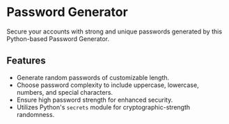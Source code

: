 # Password Generator
Secure your accounts with strong and unique passwords generated by this Python-based Password Generator.

## Features
- Generate random passwords of customizable length.
- Choose password complexity to include uppercase, lowercase, numbers, and special characters.
- Ensure high password strength for enhanced security.
- Utilizes Python's `secrets` module for cryptographic-strength randomness.
